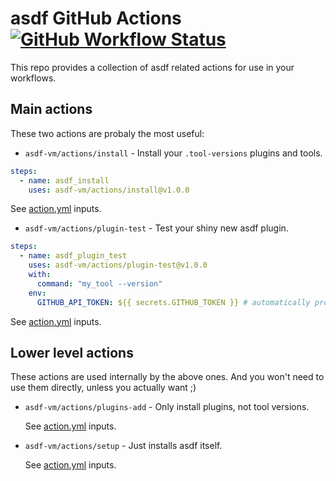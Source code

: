 # asdf GitHub Actions [![GitHub Workflow Status](https://img.shields.io/github/workflow/status/asdf-vm/actions/test?style=flat-square)](https://github.com/asdf-vm/actions/actions)

This repo provides a collection of asdf related actions for use in your workflows.

## Main actions

These two actions are probaly the most useful:

- `asdf-vm/actions/install` - Install your `.tool-versions` plugins and tools.

```yml
steps:
  - name: asdf_install
    uses: asdf-vm/actions/install@v1.0.0
```

See [action.yml](install/action.yml) inputs.

- `asdf-vm/actions/plugin-test` - Test your shiny new asdf plugin.

```yml
steps:
  - name: asdf_plugin_test
    uses: asdf-vm/actions/plugin-test@v1.0.0
    with:
      command: "my_tool --version"
    env:
      GITHUB_API_TOKEN: ${{ secrets.GITHUB_TOKEN }} # automatically provided
```

See [action.yml](plugin-test/action.yml) inputs.

## Lower level actions

These actions are used internally by the above ones. And you won't need
to use them directly, unless you actually want ;)

- `asdf-vm/actions/plugins-add` - Only install plugins, not tool versions.

  See [action.yml](plugins-add/action.yml) inputs.

- `asdf-vm/actions/setup` - Just installs asdf itself.

  See [action.yml](setup/action.yml) inputs.
